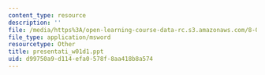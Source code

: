 ```yaml
---
content_type: resource
description: ''
file: /media/https%3A/open-learning-course-data-rc.s3.amazonaws.com/8-02t-electricity-and-magnetism-spring-2005/d99750a9d114efa0578f8aa418b8a574_presentati_w01d1.ppt
file_type: application/msword
resourcetype: Other
title: presentati_w01d1.ppt
uid: d99750a9-d114-efa0-578f-8aa418b8a574
---
```

